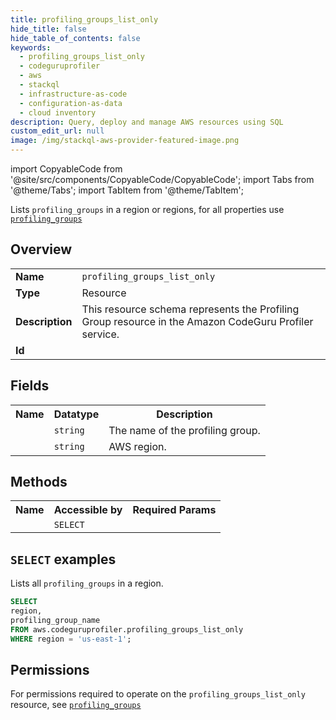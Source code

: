 ```yaml
---
title: profiling_groups_list_only
hide_title: false
hide_table_of_contents: false
keywords:
  - profiling_groups_list_only
  - codeguruprofiler
  - aws
  - stackql
  - infrastructure-as-code
  - configuration-as-data
  - cloud inventory
description: Query, deploy and manage AWS resources using SQL
custom_edit_url: null
image: /img/stackql-aws-provider-featured-image.png
---
```


import CopyableCode from '@site/src/components/CopyableCode/CopyableCode';
import Tabs from '@theme/Tabs';
import TabItem from '@theme/TabItem';

Lists <code>profiling_groups</code> in a region or regions, for all properties use <a href="/services/serviceName/profiling_groups/"><code>profiling_groups</code></a>

## Overview
<table>
<tbody>
<tr><td><b>Name</b></td><td><code>profiling_groups_list_only</code></td></tr>
<tr><td><b>Type</b></td><td>Resource</td></tr>
<tr><td><b>Description</b></td><td>This resource schema represents the Profiling Group resource in the Amazon CodeGuru Profiler service.</td></tr>
<tr><td><b>Id</b></td><td><CopyableCode code="aws.codeguruprofiler.profiling_groups_list_only" /></td></tr>
</tbody>
</table>

## Fields
<table>
<tbody>
<tr><th>Name</th><th>Datatype</th><th>Description</th></tr><tr><td><CopyableCode code="profiling_group_name" /></td><td><code>string</code></td><td>The name of the profiling group.</td></tr>
<tr><td><CopyableCode code="region" /></td><td><code>string</code></td><td>AWS region.</td></tr>
</tbody>
</table>

## Methods

<table>
<tbody>
  <tr>
    <th>Name</th>
    <th>Accessible by</th>
    <th>Required Params</th>
  </tr>
  <tr>
    <td><CopyableCode code="list_resources" /></td>
    <td><code>SELECT</code></td>
    <td><CopyableCode code="region" /></td>
  </tr>
</tbody>
</table>

## `SELECT` examples
Lists all <code>profiling_groups</code> in a region.
```sql
SELECT
region,
profiling_group_name
FROM aws.codeguruprofiler.profiling_groups_list_only
WHERE region = 'us-east-1';
```


## Permissions

For permissions required to operate on the <code>profiling_groups_list_only</code> resource, see <a href="/services/codeguruprofiler/profiling_groups/#permissions"><code>profiling_groups</code></a>

